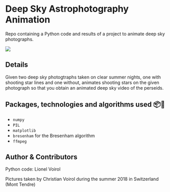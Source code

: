 # Deep Sky Astrophotography Animation
Repo containing a Python code and results of a project to animate deep sky photographs.

 ![](demo_video.gif)

## Details
Given two deep sky photogtraphs taken on clear summer nights, one with shooting star lines and one without, animates shooting stars on the given photograph so that you obtain an animated deep sky video of the perseids.

## Packages, technologies and algorithms used 📦:telescope:
- `numpy`
- `PIL`
- `matplotlib`
- `bresenham` for the Bresenham algorithm
- `ffmpeg`

## Author & Contributors
Python code: Lionel Voirol

Pictures taken by Christian Voirol during the summer 2018 in Switzerland (Mont Tendre)

